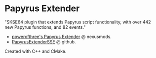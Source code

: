 # Papyrus Extender

"SKSE64 plugin that extends Papyrus script functionality, with over 442 new Papyrus functions, and 82 events."

- [powerofthree's Papyrus Extender](https://www.nexusmods.com/skyrimspecialedition/mods/22854) @ nexusmods.
- [PapyrusExtenderSSE](https://github.com/powerof3/PapyrusExtenderSSE) @ github.

Created with C++ and CMake.
